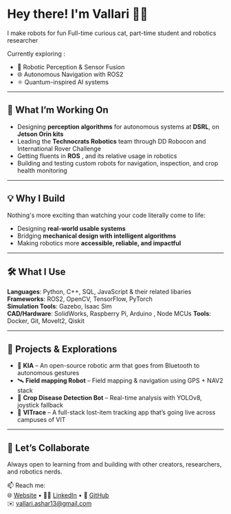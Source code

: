 
# Hey there! I'm Vallari 🤖✨

I make robots for fun
Full-time curious cat, part-time student and robotics researcher


Currently exploring :
- 🧠 Robotic Perception & Sensor Fusion
- 🌐 Autonomous Navigation with ROS2
- ⚛️ Quantum-inspired AI systems


---

## 🔭 What I’m Working On
- Designing **perception algorithms** for autonomous systems at **DSRL**, on **Jetson Orin kits**
- Leading the **Technocrats Robotics** team through DD Robocon and International Rover Challenge
- Getting fluents in **ROS** , and its relative usage in robotics
- Building and testing custom robots for navigation, inspection, and crop health monitoring

---

## 💡 Why I Build
Nothing's more exciting than watching your code literally come to life:
- Designing **real-world usable systems**
- Bridging **mechanical design with intelligent algorithms**
- Making robotics more **accessible, reliable, and impactful**

---

## 🛠️ What I Use
**Languages**: Python, C++, SQL, JavaScript & their related libaries
**Frameworks**: ROS2, OpenCV, TensorFlow, PyTorch  
**Simulation Tools**: Gazebo, Isaac Sim  
**CAD/Hardware**: SolidWorks, Raspberry Pi, Arduino , Node MCUs
**Tools**: Docker, Git, MoveIt2, Qiskit

---

## 🧪 Projects & Explorations
- 🤖 **KIA** – An open-source robotic arm that goes from Bluetooth to autonomous gestures  
- 🛰️ **Field mapping Robot** – Field mapping & navigation using GPS + NAV2 stack
- 🌾 **Crop Disease Detection Bot** – Real-time analysis with YOLOv8, joystick fallback  
- 📱 **VITrace** – A full-stack lost-item tracking app that’s going live across campuses of VIT

---

## 🌱 Let’s Collaborate
Always open to learning from and building with other creators, researchers, and robotics nerds.

📫 Reach me:  
🌐 [Website](https://vallari1.github.io) • 👩‍💻 [LinkedIn](https://linkedin.com/in/vallari1) • 💬 [GitHub](https://github.com/vallari1)  
✉️ vallari.ashar13@gmail.com

